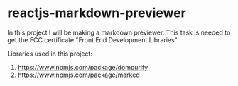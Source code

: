 # reactjs-markdown-previewer

In this project I will be making a markdown
previewer. This task is needed to get the FCC
certificate "Front End Development Libraries".

Libraries used in this project:
1. https://www.npmjs.com/package/dompurify
2. https://www.npmjs.com/package/marked